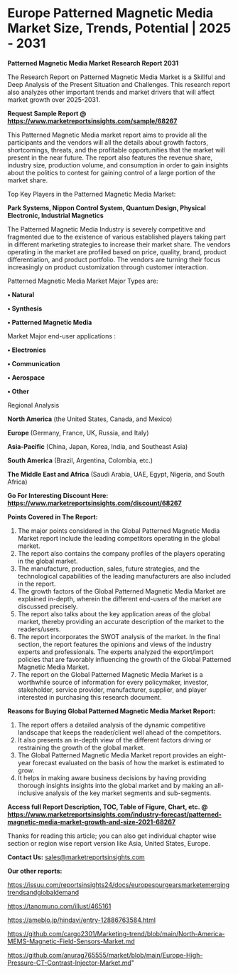 # Europe Patterned Magnetic Media Market Size, Trends, Potential | 2025 - 2031

<strong>Patterned Magnetic Media Market Research Report 2031</strong>

The Research Report on Patterned Magnetic Media Market is a Skillful and Deep Analysis of the Present Situation and Challenges. This research report also analyzes other important trends and market drivers that will affect market growth over 2025-2031.

<strong>Request Sample Report @ <a href=https://www.marketreportsinsights.com/sample/68267>https://www.marketreportsinsights.com/sample/68267</a></strong>

This Patterned Magnetic Media market report aims to provide all the participants and the vendors will all the details about growth factors, shortcomings, threats, and the profitable opportunities that the market will present in the near future. The report also features the revenue share, industry size, production volume, and consumption in order to gain insights about the politics to contest for gaining control of a large portion of the market share.

Top Key Players in the Patterned Magnetic Media Market:

<strong>Park Systems, Nippon Control System, Quantum Design, Physical Electronic, Industrial Magnetics</strong>

The Patterned Magnetic Media Industry is severely competitive and fragmented due to the existence of various established players taking part in different marketing strategies to increase their market share. The vendors operating in the market are profiled based on price, quality, brand, product differentiation, and product portfolio. The vendors are turning their focus increasingly on product customization through customer interaction.

Patterned Magnetic Media Market Major Types are:

<strong>• Natural

• Synthesis

• Patterned Magnetic Media</strong>

Market Major end-user applications :

<strong>• Electronics

• Communication

• Aerospace

• Other</strong>

Regional Analysis

</u><strong><b>North America</b></strong> (the United States, Canada, and Mexico)

<strong><b>Europe </b></strong>(Germany, France, UK, Russia, and Italy)

<strong><b>Asia-Pacific</b></strong> (China, Japan, Korea, India, and Southeast Asia)

<strong><b>South America</b></strong> (Brazil, Argentina, Colombia, etc.)

<strong><b>The Middle East and Africa</b></strong> (Saudi Arabia, UAE, Egypt, Nigeria, and South Africa)

<strong>Go For Interesting Discount Here: <a href=https://www.marketreportsinsights.com/discount/68267>https://www.marketreportsinsights.com/discount/68267</a></strong>

<strong>Points Covered in The Report:</strong>
<ol>
  <li>The major points considered in the Global Patterned Magnetic Media Market report include the leading competitors operating in the global market.</li>
  <li>The report also contains the company profiles of the players operating in the global market.</li>
  <li>The manufacture, production, sales, future strategies, and the technological capabilities of the leading manufacturers are also included in the report.</li>
  <li>The growth factors of the Global Patterned Magnetic Media Market are explained in-depth, wherein the different end-users of the market are discussed precisely.</li>
  <li>The report also talks about the key application areas of the global market, thereby providing an accurate description of the market to the readers/users.</li>
  <li>The report incorporates the SWOT analysis of the market. In the final section, the report features the opinions and views of the industry experts and professionals. The experts analyzed the export/import policies that are favorably influencing the growth of the Global Patterned Magnetic Media Market.</li>
  <li>The report on the Global Patterned Magnetic Media Market is a worthwhile source of information for every policymaker, investor, stakeholder, service provider, manufacturer, supplier, and player interested in purchasing this research document.</li>
</ol>
<strong>Reasons for Buying Global Patterned Magnetic Media Market Report:</strong>

<ol>
  <li>The report offers a detailed analysis of the dynamic competitive landscape that keeps the reader/client well ahead of the competitors.</li>
  <li>It also presents an in-depth view of the different factors driving or restraining the growth of the global market.</li>
  <li>The Global Patterned Magnetic Media Market report provides an eight-year forecast evaluated on the basis of how the market is estimated to grow.</li>
  <li>It helps in making aware business decisions by having providing thorough insights insights into the global market and by making an all-inclusive analysis of the key market segments and sub-segments.</li>
</ol>
<strong>Access full Report Description, TOC, Table of Figure, Chart, etc. @ <a href=https://www.marketreportsinsights.com/industry-forecast/patterned-magnetic-media-market-growth-and-size-2021-68267>https://www.marketreportsinsights.com/industry-forecast/patterned-magnetic-media-market-growth-and-size-2021-68267</a></strong>


Thanks for reading this article; you can also get individual chapter wise section or region wise report version like Asia, United States, Europe.

<strong>Contact Us:</strong>
sales@marketreportsinsights.com

<strong>Our other reports:</strong>

<a href=https://issuu.com/reportsinsights24/docs/europespurgearsmarketemergingtrendsandglobaldemand>https://issuu.com/reportsinsights24/docs/europespurgearsmarketemergingtrendsandglobaldemand</a>

<a href=https://tanomuno.com/illust/465161>https://tanomuno.com/illust/465161</a>

<a href=https://ameblo.jp/hindavi/entry-12886763584.html>https://ameblo.jp/hindavi/entry-12886763584.html</a>

<a href=https://github.com/cargo2301/Marketing-trend/blob/main/North-America-MEMS-Magnetic-Field-Sensors-Market.md>https://github.com/cargo2301/Marketing-trend/blob/main/North-America-MEMS-Magnetic-Field-Sensors-Market.md</a>

<a href=https://github.com/anurag765555/market/blob/main/Europe-High-Pressure-CT-Contrast-Injector-Market.md>https://github.com/anurag765555/market/blob/main/Europe-High-Pressure-CT-Contrast-Injector-Market.md</a>"
